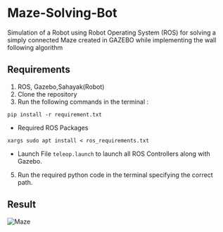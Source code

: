 # Maze-Solving-Bot
Simulation of a Robot using Robot Operating System (ROS) for solving a simply connected Maze created in GAZEBO while implementing the wall following algorithm

 ## Requirements
1. ROS, Gazebo,Sahayak(Robot)
2. Clone the repository 
4. Run the following commands in the terminal :

``` shell
pip install -r requirement.txt
```
- Required ROS Packages
``` shell
xargs sudo apt install < ros_requirements.txt
```
- Launch File
 `teleop.launch` to launch all ROS Controllers along with Gazebo.

5. Run the required python code in the terminal specifying the correct path.

## Result

![Maze](https://user-images.githubusercontent.com/92040573/137008283-002aea1f-c8b8-44fa-a882-d41d45b32c58.gif)
